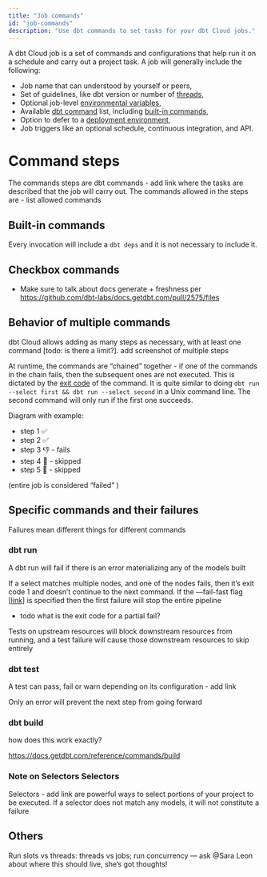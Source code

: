```yaml
---
title: "Job commands"
id: "job-commands"
description: "Use dbt commands to set tasks for your dbt Cloud jobs."
---
```


A dbt Cloud job is a set of commands and configurations that help run it on a schedule and carry out a project task. A job will generally include the following:

- Job name that can understood by yourself or peers,
- Set of guidelines, like dbt version or number of [threads](/docs/get-started/connection-profiles#understanding-threads),
- Optional job-level [environmental variables](/docs/build/environment-variables),
- Available [dbt command](/reference/dbt-commands) list, including [built-in commands](#built-in-commands),
- Option to defer to a [deployment environment](/docs/collaborate/environments/dbt-cloud-environments#types-of-environments),
- Job triggers like an optional schedule, continuous integration, and API.

# Command steps

The commands steps are dbt commands - add link where the tasks are described that the job will carry out. The commands allowed in the steps are - list allowed commands

## Built-in commands

Every invocation will include a `dbt deps` and it is not necessary to include it. 

## Checkbox commands

- Make sure to talk about docs generate + freshness per https://github.com/dbt-labs/docs.getdbt.com/pull/2575/files

## Behavior of multiple commands

dbt Cloud allows adding as many steps as necessary, with at least one command [todo: is there a limit?]. 
 add screenshot of multiple steps

At runtime, the commands are “chained” together - if one of the commands in the chain fails, then the subsequent ones are not executed. This is dictated by the [exit code](https://docs.getdbt.com/reference/exit-codes) of the command. It is quite similar to doing `dbt run --select first && dbt run --select second` in a Unix command line. The second command will only run if the first one succeeds. 

Diagram with example:

- step 1 ✅
- step 2 ✅
- step 3 👎 - fails
- step 4 🚫 - skipped
- step 5 🚫 - skipped

(entire job is considered “failed” )

## Specific commands and their failures

Failures mean different things for different commands

### dbt run

A dbt run will fail if there is an error materializing any of the models built

If a select matches multiple nodes, and one of the nodes fails, then it’s exit code 1 and doesn’t continue to the next command. If the —fail-fast flag [[link](https://docs.getdbt.com/reference/global-configs#failing-fast)] is specified then the first failure will stop the entire pipeline 

- todo what is the exit code for a partial fail?

Tests on upstream resources will block downstream resources from running, and a test failure will cause those downstream resources to skip entirely

### dbt test

A test can pass, fail or warn depending on its configuration - add link 

Only an error will prevent the next step from going forward

### dbt build

how does this work exactly?

https://docs.getdbt.com/reference/commands/build

### Note on Selectors Selectors

Selectors - add link are powerful ways to select portions of your project to be executed. If a selector does not match any models, it will not constitute a failure

## Others

Run slots vs threads: threads vs jobs; run concurrency — ask @Sara Leon about where this should live, she’s got thoughts!